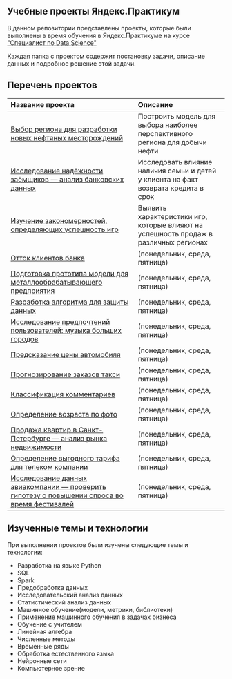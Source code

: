 ## Учебные проекты Яндекс.Практикум 
В данном репозитории представлены проекты, которые были выполнены в время обучения в Яндекс.Практикуме на курсе ["Специалист по Data Science"](https://practicum.yandex.ru/data-scientist/)

Каждая папка с проектом содержит постановку задачи, описание данных и подробное решение этой задачи.

## Перечень проектов
| Название проекта | Описание |
| :---------------------- | :---------------------- |
| [Выбор региона для разработки новых нефтяных месторождений](big_cities_music) | Построить модель для выбора наиболее перспективного региона для добычи нефти|
| [Исследование надёжности заёмщиков — анализ банковских данных](big_cities_music) | Исследовать влияние наличия семьи и детей у клиента на факт возврата кредита в срок|
| [Изучение закономерностей, определяющих успешность игр](big_cities_music) | Выявить характеристики игр, которые влияют на успешность продаж в различных регионах|
| [Отток клиентов банка](big_cities_music) | (понедельник, среда, пятница)| Предсказать вероятность ухода клиента банка
| [Подготовка прототипа модели для металлообрабатывающего предприятия](big_cities_music) | (понедельник, среда, пятница)| Предсказать коэффициент восстановления золота из золотосодержащей руды
| [Разработка алгоритма для защиты данных](big_cities_music) | (понедельник, среда, пятница)| Разработать методы пребразования данных для предотвращения восстановления персональных данных клиентов
| [Исследование предпочтений пользователей: музыка больших городов](big_cities_music) | (понедельник, среда, пятница)| Исследование предпочтений пользователей Я.Музыка в зависимости от города и дня недели
| [Предсказание цены автомобиля](big_cities_music) | (понедельник, среда, пятница)| Разработать модель для предсказания рыночной цены автомобиля
| [Прогнозирование заказов такси](big_cities_music) | (понедельник, среда, пятница)| Разработать модель для предсказания заказов такси на следующий час
| [Классификация комментариев](big_cities_music) |(понедельник, среда, пятница)| Разработать модель для классификации комментариев на негативные и позитивные
| [Определение возраста по фото](big_cities_music) | (понедельник, среда, пятница)| Разработать модель, которая по фотографии определяет возраст человека
| [Продажа квартир в Санкт-Петербурге — анализ рынка недвижимости](big_cities_music) | (понедельник, среда, пятница)| Исследовать типичные параметры объектов и их стоимость на рынке недвижимости
| [Определение выгодного тарифа для телеком компании](big_cities_music) |(понедельник, среда, пятница)| Разработать модель для рекомендации тарифов клиентам с помощью классификации
| [Исследование данных авиакомпании — проверить гипотезу о повышении спроса во время фестивалей](big_cities_music) | (понедельник, среда, пятница)| Выгрузить данные о авикомпании и исследовать их


## Изученные темы и технологии

При выполнении проектов были изучены следующие темы и технологии:
* Разработка на языке Python
* SQL
* Spark
* Предобработка данных
* Исследовательский анализ данных
* Статистический анализ данных
* Машинное обучение(модели, метрики, библиотеки)
* Применение машинного обучения в задачах бизнеса
* Обучение с учителем
* Линейная алгебра
* Численные методы
* Временные ряды
* Обработка естественного языка
* Нейронные сети
* Компьютерное зрение
